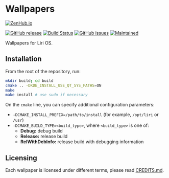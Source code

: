 Wallpapers
==========

[![ZenHub.io](https://img.shields.io/badge/supercharged%20by-zenhub.io-blue.svg)](https://zenhub.io)

[![GitHub release](https://img.shields.io/github/release/lirios/wallpapers.svg)](https://github.com/lirios/wallpapers)
[![Build Status](https://travis-ci.org/lirios/wallpapers.svg?branch=develop)](https://travis-ci.org/lirios/wallpapers)
[![GitHub issues](https://img.shields.io/github/issues/lirios/wallpapers.svg)](https://github.com/lirios/wallpapers/issues)
[![Maintained](https://img.shields.io/maintenance/yes/2017.svg)](https://github.com/lirios/wallpapers/commits/develop)

Wallpapers for Liri OS.

## Installation

From the root of the repository, run:

```sh
mkdir build; cd build
cmake .. -DKDE_INSTALL_USE_QT_SYS_PATHS=ON
make
make install # use sudo if necessary
```

On the `cmake` line, you can specify additional configuration parameters:

 * `-DCMAKE_INSTALL_PREFIX=/path/to/install` (for example, `/opt/liri` or `/usr`)
 * `-DCMAKE_BUILD_TYPE=<build_type>`, where `<build_type>` is one of:
   * **Debug:** debug build
   * **Release:** release build
   * **RelWithDebInfo:** release build with debugging information

## Licensing

Each wallpaper is licensed under different terms, please read [CREDITS.md](backgrounds/CREDITS.md).
